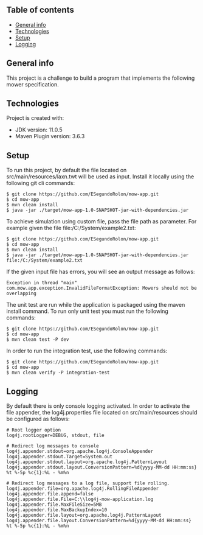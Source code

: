 ## Table of contents
* [General info](#general-info)
* [Technologies](#technologies)
* [Setup](#setup)
* [Logging](#logging)

## General info
This project is a challenge to build a program that implements the following mower specification.
	
## Technologies
Project is created with:
* JDK version: 11.0.5
* Maven Plugin version: 3.6.3
	
## Setup
To run this project, by default the file located on src/main/resources/laxn.twt will be used as input. Install it locally using the following git cli commands:

```
$ git clone https://github.com/ESegundoRolon/mow-app.git
$ cd mow-app
$ mvn clean install
$ java -jar ./target/mow-app-1.0-SNAPSHOT-jar-with-dependencies.jar
```

To achieve simulation using custom file, pass the file path as parameter. For example given the file file:/C:/System/example2.txt:

```
$ git clone https://github.com/ESegundoRolon/mow-app.git
$ cd mow-app
$ mvn clean install
$ java -jar ./target/mow-app-1.0-SNAPSHOT-jar-with-dependencies.jar file:/C:/System/example2.txt
```

If the given input file has errors, you will see an output message as follows:

```
Exception in thread "main" com.mow.app.exception.InvalidFileFormatException: Mowers should not be overlapping
```

The unit test are run while the application is packaged using the maven install command. To run only unit test you must run the following commands:

```
$ git clone https://github.com/ESegundoRolon/mow-app.git
$ cd mow-app
$ mvn clean test -P dev
```

In order to run the integration test, use the following commands:

```
$ git clone https://github.com/ESegundoRolon/mow-app.git
$ cd mow-app
$ mvn clean verify -P integration-test
```

## Logging

By default there is only console logging activated. In order to activate the file appender, the log4j.properties file located on src/main/resources should be configured as follows:

```
# Root logger option
log4j.rootLogger=DEBUG, stdout, file

# Redirect log messages to console
log4j.appender.stdout=org.apache.log4j.ConsoleAppender
log4j.appender.stdout.Target=System.out
log4j.appender.stdout.layout=org.apache.log4j.PatternLayout
log4j.appender.stdout.layout.ConversionPattern=%d{yyyy-MM-dd HH:mm:ss} %t %-5p %c{1}:%L - %m%n

# Redirect log messages to a log file, support file rolling.
log4j.appender.file=org.apache.log4j.RollingFileAppender
log4j.appender.file.append=false
log4j.appender.file.File=C:\\log4j-mow-application.log
log4j.appender.file.MaxFileSize=5MB
log4j.appender.file.MaxBackupIndex=10
log4j.appender.file.layout=org.apache.log4j.PatternLayout
log4j.appender.file.layout.ConversionPattern=%d{yyyy-MM-dd HH:mm:ss} %t %-5p %c{1}:%L - %m%n
```

